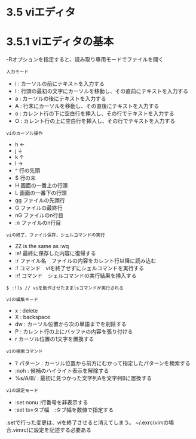 # 3.5 viエディタ

# 3.5.1 viエディタの基本

-Rオプションを指定すると、読み取り専用モードでファイルを開く

`入力モード` 
- i : カーソルの前にテキストを入力する
- I : 行頭の最初の文字にカーソルを移動し、その直前にテキストを入力する
- a : カーソルの後にテキストを入力する
- A : 行末にカーソルを移動し、その直後にテキストを入力する
- o : カレント行の下に空白行を挿入し、その行でテキストを入力する
- O : カレント行の上に空白行を挿入し、その行でテキストを入力する

`viのカーソル操作`

- h <-
- j ↓
- k ↑
- l -> 
- ^ 行の先頭
- $ 行の末
- H 画面の一番上の行頭
- L 画面の一番下の行頭
- gg ファイルの先頭行
- G ファイルの最終行
- nG ファイルのn行目
- :n ファイルのn行目

`viの終了、ファイル保存、シェルコマンドの実行`

- ZZ is the same as :wq
- :e! 最終に保存した内容に復帰する
- :r ファイル名　ファイルの内容をカレント行以降に読み込む
- :! コマンド　viを終了せずにシェルコマンドを実行する
- :r! コマンド　シェルコマンドの実行結果を挿入する


```
$ :!ls // viを動作させたままlsコマンドが実行される
```

`viの編集モード`

- x : delete
- X : backspace
- dw : カーソル位置から次の単語までを削除する
- P : カレント行の上にバッファの内容を張り付ける
- r カーソル位置の1文字を置換する

`viの検索コマンド`

- ? パターン : カーソル位置から前方にむかって指定したパターンを検索する
- :noh : 候補のハイライト表示を解除する
- %s/A/B/ : 最初に見つかった文字列Aを文字列Bに置換する

`viの設定モード`

- :set nonu :行番号を非表示する
- :set ts=タブ幅　:タブ幅を数値で指定する

:setで行った変更は、viを終了させると消えてしまう。 ~/.exrc(vimの場合.vimrc)に設定を記述する必要ある


